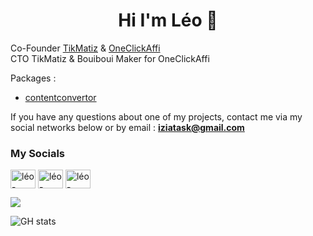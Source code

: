 <h1 align="center">Hi I'm Léo 👋 </h1>

Co-Founder [TikMatiz](https://tikmatiz.io) & [OneClickAffi](https://oneclickaffi.com)
<br />
CTO TikMatiz & Bouiboui Maker for OneClickAffi


Packages :  
- [contentconvertor](https://pypi.org/project/contentconvertor/)

If you have any questions about one of my projects, contact me via my social networks below or by email : **iziatask@gmail.com** 

<h3 align="left">My Socials</h3>
<p align="left">
<a href="https://linkedin.com/in/leoleducq" target="blank"><img align="center" src="https://raw.githubusercontent.com/rahuldkjain/github-profile-readme-generator/master/src/images/icons/Social/linked-in-alt.svg" alt="léo-leducq" height="30" width="40" /></a>
<a href="https://twitter.com/iziatask" target="blank"><img align="center" src="https://raw.githubusercontent.com/rahuldkjain/github-profile-readme-generator/master/src/images/icons/Social/twitter-alt.svg" alt="léo-leducq" height="30" width="40" /></a>
<a href="https://www.kaggle.com/leoleducq" target="blank"><img align="center" src="https://cdn4.iconfinder.com/data/icons/logos-and-brands/512/189_Kaggle_logo_logos-512.png" alt="léo-leducq" height="30" width="40" /></a>
</p>

<img align="center" src="https://www.codewars.com/users/iziatask/badges/micro" />

![GH stats](https://github-readme-stats.vercel.app/api?username=leoleducq&show_icons=true&theme=dark)

